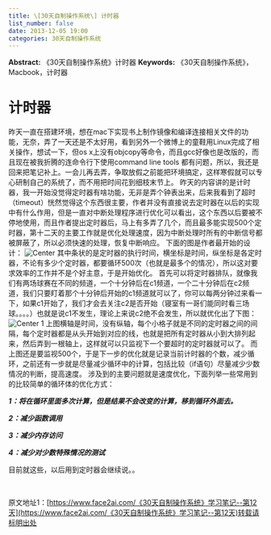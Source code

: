 ```yaml
---
title: \[30天自制操作系统\] 计时器
list_number: false
date: 2013-12-05 19:00
categories: 30天自制操作系统
---
```

**Abstract:** 《30天自制操作系统》计时器
**Keywords:** 《30天自制操作系统》，Macbook，计时器
<!--more-->
#  计时器
昨天一直在搭建环境，想在mac下实现书上制作镜像和编译连接相关文件的功能，无奈，弄了一天还是不太好用，看到另外一个微博上的童鞋用Linux完成了相关操作，想试一下，但os x上没有objcopy等命令，而且gcc好像也是改版的，而且现在被我折腾的连命令行下使用command line tools 都有问题，所以，我还是回来把笔记补上。一会儿再去弄，争取放假之前能把环境搞定，这样寒假就可以专心研制自己的系统了，而不用把时间花到细枝末节上。
昨天的内容讲的是计时器，我一开始没觉得定时器有啥功能，无非是弄个钟表出来，后来我看到了超时（timeout）恍然觉得这个东西很主要，作者并没有直接说去定时器在以后的实现中有什么作用，但是一直对中断处理程序进行优化可以看出，这个东西以后要被不停地使用，而且作者提出定时器后，马上有多弄了几个，而且最多能实现500个定时器，第十二天的主要工作就是优化处理速度，因为中断处理时所有的中断信号都被屏蔽了，所以必须快速的处理，恢复中断响应。
下面的图是作者最开始的设计：
![Center][]
其中条状的是定时器的执行时间，横坐标是时间，纵坐标是各定时器，不论有多少个定时器，都要循环500次（也就是最多个的情况），所以这对要求效率的工作并不是个好主意，于是开始优化。
首先可以将定时器排队，就像我们有两场球赛在不同的频道，一个十分钟后在c1频道，一个二十分钟后在c2频道，我们只要盯着那个十分钟后开始的c1频道就可以了，你可以每两分钟过来看一下，如果c1开始了，我们才会去关注c2是否开始（寝室有一哥们能同时看三场球。。。。）也就是说c1不发生，理论上来说c2绝不会发生，所以就优化出了下图：
![Center 1][]
上图横轴是时间，没有纵轴，每个小格子就是不同的定时器之间的间隔，每个定时器都是从头开始到对应的线，也就是把所有定时器从小到大排列起来，然后弄到一根轴上，这样就可以只监视下一个要超时的定时器就可以了。
而上图还是要监视500个，于是下一步的优化就是记录当前计时器的个数，减少循环，之前还有一步就是尽量减少循环中的计算，包括比较（if语句）尽量减少少数情况的判断，提高速度。
涉及到的主要问题就是速度优化，下面列举一些常用到的比较简单的循环体的优化方式：

***1：将在循环里面多次计算，但是结果不会改变的计算，移到循环外面去。***

***2：减少函数调用***

***3：减少内存访问***

***4：减少对少数特殊情况的测试***

目前就这些，以后用到定时器会继续说。。

      


[Center]: https://tony4ai-1251394096.cos.ap-hongkong.myqcloud.com/blog_images/《30天自制操作系统》学习笔记--第12天/20131205183342515.jpeg
[Center 1]: https://tony4ai-1251394096.cos.ap-hongkong.myqcloud.com/blog_images/《30天自制操作系统》学习笔记--第12天/20131205184414062.jpeg





原文地址1：[https://www.face2ai.com/《30天自制操作系统》学习笔记--第12天](https://www.face2ai.com/《30天自制操作系统》学习笔记--第12天)转载请标明出处
